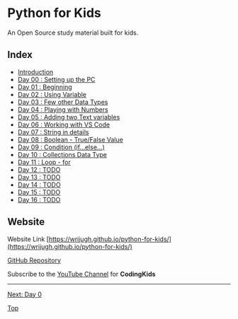 # Python for Kids

An Open Source study material built for kids.

## Index

- [Introduction](00-00-anIntro.md)
- [Day 00 : Setting up the PC](00-day00.md)
- [Day 01 : Beginning](01-day01.md)
- [Day 02 : Using Variable](02-day02.md)
- [Day 03 : Few other Data Types](03-day03.md)
- [Day 04 : Playing with Numbers](04-day04.md)
- [Day 05 : Adding two Text variables](05-day05.md)
- [Day 06 : Working with VS Code](06-day06.md)
- [Day 07 : String in details](07-day07.md)
- [Day 08 : Boolean - True/False Value](08-day08.md)
- [Day 09 : Condition (if...else...)](09-day09.md)
- [Day 10 : Collections Data Type](10-day10.md)
- [Day 11 : Loop - for](11-day11.md)
- [Day 12 : TODO](12-day12.md)
- [Day 13 : TODO](13-day13.md)
- [Day 14 : TODO](14-day14.md)
- [Day 15 : TODO](15-day15.md)
- [Day 16 : TODO](16-day16.md)
<!-- - [Day 11 : TODO](11-day11.md) -->

## Website

Website Link [https://wrijugh.github.io/python-for-kids/](https://wrijugh.github.io/python-for-kids/)

[GitHub Repository](https://github.com/wrijugh/python-for-kids)

Subscribe to the [YouTube Channel](https://www.youtube.com/playlist?list=PLH60I37xI-jmDGHF1S_2ld5Gb7x0tP0Fp) for **CodingKids**

---

[Next: Day 0](00-day00.md)

[Top](#index)
